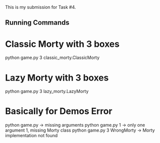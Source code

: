 This is my submission for Task #4.

## Running Commands

# Classic Morty with 3 boxes
python game.py 3 classic_morty.ClassicMorty

# Lazy Morty with 3 boxes
python game.py 3 lazy_morty.LazyMorty

# Basically for Demos Error 

python game.py → missing arguments
python game.py 1 → only one argument 1, missing Morty class
python game.py 3 WrongMorty → Morty implementation not found
